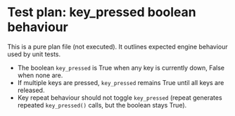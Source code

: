# Test plan: key_pressed boolean behaviour

This is a pure plan file (not executed). It outlines expected engine behaviour used by unit tests.

- The boolean `key_pressed` is True when any key is currently down, False when none are.
- If multiple keys are pressed, `key_pressed` remains True until all keys are released.
- Key repeat behaviour should not toggle `key_pressed` (repeat generates repeated `key_pressed()` calls, but the boolean stays True).